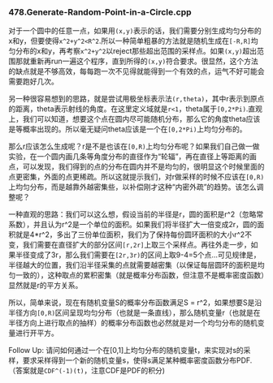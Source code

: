 ### 478.Generate-Random-Point-in-a-Circle.cpp

对于一个圆中的任意一点，如果用```(x,y)```表示的话，我们需要分别生成均匀分布的x和y，但要使得```x^2+y^2<R^2```.所以一种简单粗暴的方法就是随机生成在```[-R,R]```均匀分布的x和y，再考察```x^2+y^2```以reject那些超出范围的采样点。如果```(x,y)```超出范围那就重新再run一遍这个程序，直到所得的```(x,y)```符合要求。很显然，这个方法的缺点就是不够高效，每每跑一次不见得就能得到一个有效的点，运气不好可能会需要跑好几次。

另一种很容易想到的思路，就是尝试用极坐标表示法```(r,theta)```，其中r表示到原点的距离，theta表示射线的角度。在这里定义域就是```r<1```，theta属于```[0,2*Pi)```.直观上，我们可以知道，想要这个点在圆内尽可能随机分布，那么它的角度theta应该是等概率出现的。所以毫无疑问theta应该是一个在```[0,2*Pi)```上均匀分布的。

那么r应该怎么生成呢？r是不是也该在```[0,R)```上均匀分布呢？如果我们自己做一做实验，在一个圆内画几条等角度分布的直径作为“轮辐”，再在直径上等距离的画点，可以发现，我们得到的点的分布在圆内并不是均匀的，很明显这个时候里面的点更密集，外面的点更稀疏。所以这就提示我们，对r做采样的时候不应该在```[0,R)```上均匀分布，而是越靠外越密集些，以补偿刚才这种“内密外疏”的趋势。该怎么调整呢？

一种直观的思路：我们可以这么想，假设当前的半径是r，圆的面积是r^2（忽略常系数），并且认为r^2是一个单位的面积。如果我们将半径扩大一倍变成2r，圆的面积就是4\*r^2，多出了三份单位面积，我们为了保持每份圆环面积的大小r^2不变，我们需要在直径扩大的部分区间```[r,2r]```上取三个采样点。再往外走一步，如果半径变成了3r，那么我们需要在```[2r,3r)```的区间上取9-4=5个点...可见规律是，半径越大的位置，我们沿半径采集的点就需要越密集（以保证每层圆环的面积是均匀一致的），这种取点的累积密集（就是概率分布函数，但注意不是概率密度函数）显然就是r的平方关系。

所以，简单来说，现在有随机变量S的概率分布函数满足S = r^2，如果想要S是沿半径方向```[0,R)```区间呈现均匀分布（也就是一条直线），那么随机变量r（也就是在半径方向上进行取点的抽样）的概率分布函数也必然就是对一个均匀分布的随机变量进行开平方。

Follow Up: 请问如何通过一个在[0,1]上均匀分布的随机变量t，来实现对s的采样，要求采样得到一个新的随机变量s，使得s满足某种概率密度函数分布PDF.（答案就是```CDF^(-1)(t)```，注意CDF是PDF的积分)
